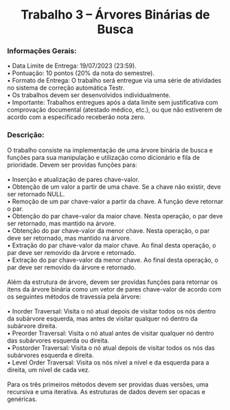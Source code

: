 <h1 align="center">
Trabalho 3 – Árvores Binárias de Busca </h1>
<h3 align="left"> 
    Informações Gerais:
</h3>
• Data Limite de Entrega: 19/07/2023 (23:59).<br>
• Pontuação: 10 pontos (20% da nota do semestre).<br>
• Formato de Entrega: O trabalho será entregue via uma série de atividades no sistema
de correção automática Testr.<br>
• Os trabalhos devem ser desenvolvidos individualmente.<br>
• Importante: Trabalhos entregues após a data limite sem justificativa com comprovação
documental (atestado médico, etc.), ou que não estiverem de acordo com a especificado
receberão nota zero.<br>
<h3 align="left"> 
    Descrição:
</h3>
O trabalho consiste na implementação de uma árvore binária de busca e funções para sua
manipulação e utilização como dicionário e fila de prioridade. Devem ser providas funções para:<br><br>
• Inserção e atualização de pares chave-valor.<br>
• Obtenção de um valor a partir de uma chave. Se a chave não existir, deve ser retornado
NULL.<br>
• Remoção de um par chave-valor a partir da chave. A função deve retornar o par.<br>
• Obtenção do par chave-valor da maior chave. Nesta operação, o par deve ser retornado,
mas mantido na árvore.<br>
• Obtenção do par chave-valor da menor chave. Nesta operação, o par deve ser retornado,
mas mantido na árvore.<br>
• Extração do par chave-valor da maior chave. Ao final desta operação, o par deve ser
removido da árvore e retornado.<br>
• Extração do par chave-valor da menor chave. Ao final desta operação, o par deve ser
removido da árvore e retornado.<br><br>
Além da estrutura de árvore, devem ser providas funções para retornar os itens da árvore binária
como um vetor de pares chave-valor de acordo com os seguintes métodos de travessia pela
árvore:<br><br>
• Inorder Traversal: Visita o nó atual depois de visitar todos os nós dentro da subárvore
esquerda, mas antes de visitar qualquer nó dentro da subárvore direita.<br>
• Preorder Traversal: Visita o nó atual antes de visitar qualquer nó dentro das subárvores
esquerda ou direita.<br>
• Postorder Traversal: Visita o nó atual depois de visitar todos os nós das subárvores
esquerda e direita.<br>
• Level Order Traversal: Visita os nós nível a nível e da esquerda para a direita, um nível de
cada vez.<br><br>
Para os três primeiros métodos devem ser providas duas versões, uma recursiva e uma iterativa.
As estruturas de dados devem ser opacas e genéricas.<br>
